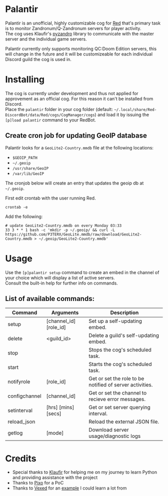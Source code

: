 # Palantir

Palantir is an unofficial, highly customizable cog for [Red](https://github.com/Cog-Creators/Red-DiscordBot) that's primary task is to monitor Zandronum/Q-Zandronum servers for player activity.  
The cog uses Klaufir's [pyzandro](https://github.com/klaufir216/pyzandro) library to communicate with the master server and the individual game servers.  

Palantir currently only supports monitoring QC:Doom Edition servers, this will change in the future and it will be customizeable for each individual Discord guild the cog is used in.  

# Installing

The cog is currently under development and thus not applied for approvement as an official cog. For this reason it can't be installed from Discord.  
Place the `palantir` folder in your cog folder (default: `~/.local/share/Red-DiscordBot/data/Red/cogs/CogManager/cogs`) and load it by issuing the `[p]load palantir` command to your RedBot.

## Create cron job for updating GeoIP database

Palantir looks for a `GeoLite2-Country.mmdb` file at the following locations:

- `$GEOIP_PATH`
- `~/.geoip`
- `/usr/share/GeoIP`
- `/var/lib/GeoIP`

The cronjob below will create an entry that updates the geoip db at `~/.geoip`.

First edit crontab with the user running Red.

```
crontab -e
```

Add the following:

```
# update GeoLite2-Country.mmdb on every Monday 03:33
33 3 * * 1 bash -c 'mkdir -p ~/.geoip/ && curl -L https://github.com/P3TERX/GeoLite.mmdb/raw/download/GeoLite2-Country.mmdb > ~/.geoip/GeoLite2-Country.mmdb'
```


# Usage

Use the `[p]palantir setup` command to create an embed in the channel of your choice which will display a list of active servers.  
Consult the built-in help for further info on commands.

## List of available commands:

|Command       |Arguments              |Description                                              |
|--------------|-----------------------|---------------------------------------------------------|
|setup         |[channel_id] [role_id] |Set up a self-updating embed.                            |
|delete        |<guild_id>             |Delete a guild's self-updating embed.                    |
|stop          |                       |Stops the cog's scheduled task.                          |
|start         |                       |Starts the cog's scheduled task.                         |
|notifyrole    |[role_id]              |Get or set the role to be notified of server activities. |
|configchannel |[channel_id]           |Get or set the channel to recieve error messages.        |
|setinterval   |[hrs] [mins] [secs]    |Get or set server querying interval.                     |
|reload_json   |                       |Reload the external JSON file.                           |
|getlog        |[mode]                 |Download server usage/diagnostic logs                    |

# Credits

- Special thanks to [Klaufir](https://github.com/klaufir216) for helping me on my journey to learn Python and providing assistance with the project
- Thanks to [Pixo](https://github.com/GavinPixoLee) for a PoC
- Thanks to [Vexed](https://github.com/Vexed01) for an [example](https://github.com/Vexed01/Vex-Cogs/tree/master/fivemstatus) I could learn a lot from
